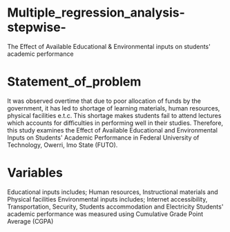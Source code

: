 # Multiple_regression_analysis-stepwise-
The Effect of Available Educational &amp; Environmental inputs on students' academic performance

# Statement_of_problem
It was observed overtime that due to poor allocation of funds by the government, it has led to shortage of learning materials, human resources, physical facilities e.t.c. This shortage makes students fail to attend lectures which accounts for difficulties in performing well in their studies. Therefore, this study examines the Effect of Available 
Educational and Environmental Inputs on Students' Academic Performance in Federal University of Technology, Owerri, Imo State (FUTO).

# Variables
Educational inputs includes; Human resources, Instructional materials and Physical facilities
Environmental inputs includes; Internet accessibility, Transportation, Security, Students accommodation and Electricity
Students' academic performance was measured using Cumulative Grade Point Average (CGPA)


